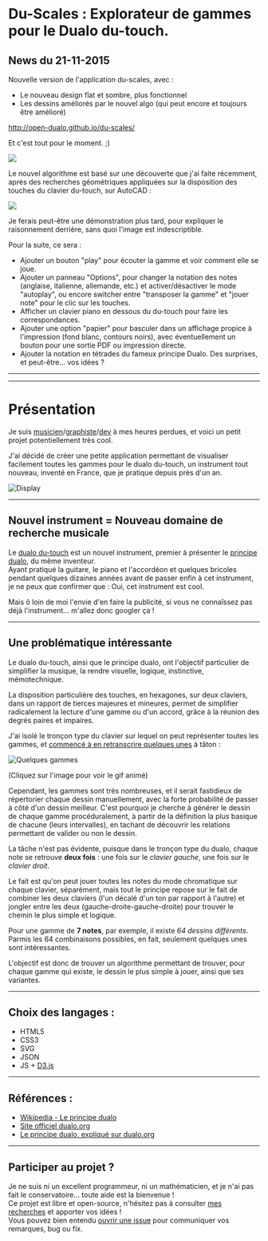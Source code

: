 # Du-Scales : Explorateur de gammes pour le Dualo du-touch.

## News du 21-11-2015

Nouvelle version de l'application du-scales, avec :
- Le nouveau design flat et sombre, plus fonctionnel
- Les dessins améliorés par le nouvel algo (qui peut encore et toujours être amélioré)  
  
http://open-dualo.github.io/du-scales/  
  
Et c'est tout pour le moment. ;) 
  
![](http://i.giphy.com/xTiTnE7sVnqaatVqlW.gif)

Le nouvel algorithme est basé sur une découverte que j'ai faite récemment, après des recherches géométriques appliquées sur la disposition des touches du clavier du-touch, sur AutoCAD :

![](http://image.noelshack.com/fichiers/2015/47/1448136516-dualo-clavier-explication-codage7.png)

Je ferais peut-être une démonstration plus tard, pour expliquer le raisonnement derrière, sans quoi l'image est indescriptible.  

Pour la suite, ce sera :
- Ajouter un bouton "play" pour écouter la gamme et voir comment elle se joue.
- Ajouter un panneau "Options", pour changer la notation des notes (anglaise, italienne, allemande, etc.) et activer/désactiver le mode "autoplay", ou encore switcher entre "transposer la gamme" et "jouer note" pour le clic sur les touches.
- Afficher un clavier piano en dessous du du-touch pour faire les correspondances.
- Ajouter une option "papier" pour basculer dans un affichage propice à l'impression (fond blanc, contours noirs), avec éventuellement un bouton pour une sortie PDF ou impression directe.
- Ajouter la notation en tétrades du fameux principe Dualo.
Des surprises, et peut-être... vos idées ?  
  
  
  
---
---
  
  
  
# Présentation

Je suis [musicien](https://soundcloud.com/dualo-joke)/[graphiste](http://joke-biloumaster.deviantart.com/gallery/)/[dev](https://github.com/RMEx) à mes heures perdues, et voici un petit projet potentiellement très cool.

J'ai décidé de créer une petite application permettant de visualiser facilement toutes les gammes pour le dualo du-touch, un instrument tout nouveau, inventé en France, que je pratique depuis près d'un an.

![Display](http://i.giphy.com/xTiTnJ3dZSBWDjsu8E.gif)

---

## Nouvel instrument = Nouveau domaine de recherche musicale

Le [dualo du-touch](http://dualo.org/) est un nouvel instrument, premier à présenter le [principe dualo](https://fr.wikipedia.org/wiki/Principe_dualo), du même inventeur.  
Ayant pratiqué la guitare, le piano et l'accordéon et quelques bricoles pendant quelques dizaines années avant de passer enfin à cet instrument, je ne peux que confirmer que : Oui, cet instrument est cool.  

Mais ô loin de moi l'envie d'en faire la publicité, si vous ne connaîssez pas déjà l'instrument... m'allez donc googler ça ! 

---

## Une problématique intéressante

Le dualo du-touch, ainsi que le principe dualo, ont l'objectif particulier de simplifier la musique, la rendre visuelle, logique, instinctive, mémotechnique.  
  
La disposition particulière des touches, en hexagones, sur deux claviers, dans un rapport de tierces majeures et mineures, permet de simplifier radicalement la lecture d'une gamme ou d'un accord, grâce à la réunion des degrés paires et impaires.  
  
J'ai isolé le tronçon type du clavier sur lequel on peut représenter toutes les gammes, et [commencé à en retranscrire quelques unes](recherches/gammes-retranscrites-manuellement.pdf) à tâton :  

![Quelques gammes](http://image.noelshack.com/fichiers/2015/46/1447025147-quelques-gammes2.gif)  

(Cliquez sur l'image pour voir le gif animé)  

Cependant, les gammes sont très nombreuses, et il serait fastidieux de répertorier chaque dessin manuellement, avec la forte probabilité de passer à côté d'un dessin meilleur.
C'est pourquoi je cherche à générer le dessin de chaque gamme procéduralement, à partir de la définition la plus basique de chacune (leurs intervalles), en tachant de découvrir les relations permettant de valider ou non le dessin.  
  
La tâche n'est pas évidente, puisque dans le tronçon type du dualo, chaque note se retrouve **deux fois** : une fois sur le *clavier gauche*, une fois sur le *clavier droit*.  

Le fait est qu'on peut jouer toutes les notes du mode chromatique sur chaque clavier, séparément, mais tout le principe repose sur le fait de combiner les deux claviers (l'un décalé d'un ton par rapport à l'autre) et jongler entre les deux (gauche-droite-gauche-droite) pour trouver le chemin le plus simple et logique.  

Pour une gamme de **7 notes**, par exemple, il existe *64 dessins différents*. Parmis les 64 combinaisons possibles, en fait, seulement quelques unes sont intéressantes.  
  
L'objectif est donc de trouver un algorithme permettant de trouver, pour chaque gamme qui existe, le dessin le plus simple à jouer, ainsi que ses variantes.

---

## Choix des langages :

* HTML5
* CSS3
* SVG
* JSON
* JS + [D3.js](http://d3js.org/)

---

## Références :

* [Wikipedia - Le principe dualo](https://fr.wikipedia.org/wiki/Principe_dualo)
* [Site officiel dualo.org](http://dualo.org/)
* [Le principe dualo, expliqué sur dualo.org](http://dualo.org/le-principe-dualo/)

---

## Participer au projet ?

Je ne suis ni un excellent programmeur, ni un mathématicien, et je n'ai pas fait le conservatoire... toute aide est la bienvenue !  
Ce projet est libre et open-source, n'hésitez pas à consulter [mes recherches](https://github.com/Jauke/Du-Scales/tree/master/recherches) et apporter vos idées !  
Vous pouvez bien entendu [ouvrir une issue](https://github.com/Jauke/Du-Scales/issues) pour communiquer vos remarques, bug ou fix.
